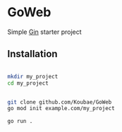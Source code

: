 GoWeb
=====


Simple [Gin](https://gin-gonic.com/) starter project 

Installation
-------------

```bash 

mkdir my_project
cd my_project 


git clone github.com/Koubae/GoWeb
go mod init example.com/my_project 

go run .

```